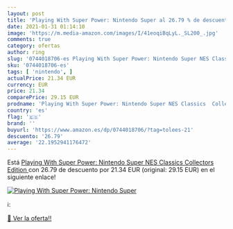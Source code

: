 ```yaml
---
layout: post
title: 'Playing With Super Power: Nintendo Super al 26.79 % de descuento'
date: 2021-01-31 01:14:10
image: 'https://m.media-amazon.com/images/I/41eoqiBqLyL._SL200_.jpg'
comments: true
category: ofertas
author: ring
slug: '0744018706-es Playing With Super Power: Nintendo Super NES Classics...'
sku: '0744018706-es'
tags: [ 'nintendo', ]
actualPrice: 21.34 EUR
currency: EUR
price: 21.34
comparePrice: 29.15 EUR
prodname: 'Playing With Super Power: Nintendo Super NES Classics  Collectors Edition '
country: 'es'
flag: '🇪🇸'
brand: ''
buyurl: 'https://www.amazon.es/dp/0744018706/?tag=tolees-21'
descuento: '26.79'
average: '22.1952941176472'
---
```


Está [Playing With Super Power: Nintendo Super NES Classics  Collectors Edition ](https://www.amazon.es/dp/0744018706/?tag=tolees-21) con 26.79 de descuento por 21.34 EUR (original: 29.15 EUR) en el siguiente enlace!

[![Playing With Super Power: Nintendo Super](https://m.media-amazon.com/images/I/41eoqiBqLyL._SL200_.jpg)](https://www.amazon.es/dp/0744018706/?tag=tolees-21)

ℹ️:


[🛒 Ver la oferta!!](https://www.amazon.es/dp/0744018706/?tag=tolees-21)
